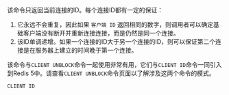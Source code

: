 该命令只返回当前连接的ID。每个连接ID都有一定的保证：

1. 它永远不会重复，因此如果 `客户端 ID` 返回相同的数字，则调用者可以确定基础客户端没有断开并重新连接连接，而是仍然是同一个连接。
2. 该ID单调递增。如果一个连接的ID大于另一个连接的ID，则可以保证第二个连接是在服务器上建立的时间晚于第一个连接。

该命令与`CLIENT UNBLOCK`命令一起使用非常有用，它们与`CLIENT ID`命令一同引入到Redis 5中。请查看`CLIENT UNBLOCK`命令页面以了解涉及这两个命令的模式。

```cli
CLIENT ID
```
